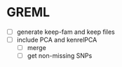 # GREML
- [ ] generate keep-fam and keep files
- [ ] include PCA and kenrelPCA
    - [ ] merge
    - [ ] get non-missing SNPs
